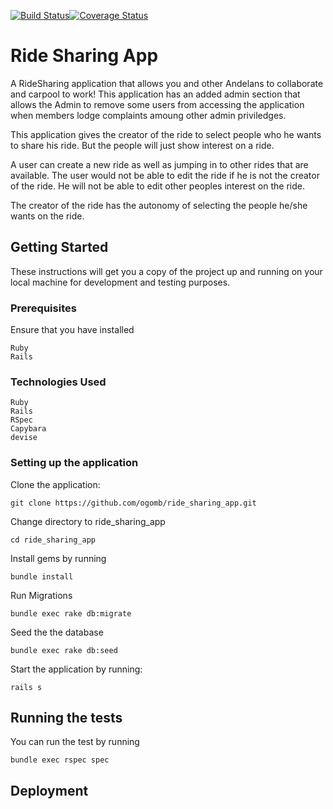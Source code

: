 [![Build Status](https://travis-ci.org/ogomb/ride_sharing_app.svg?branch=master)](https://travis-ci.org/ogomb/ride_sharing_app)[![Coverage Status](https://coveralls.io/repos/github/ogomb/ride_sharing_app/badge.svg?branch=master)](https://coveralls.io/github/ogomb/ride_sharing_app?branch=master)

# Ride Sharing App

A RideSharing application that allows you and other Andelans to collaborate and carpool to work! This application has an added admin section that allows the Admin to remove some users from accessing the application when members lodge complaints amoung other admin priviledges.

This application gives the creator of the ride to select people who he wants to share his ride. But the people will just show interest on a ride.

A user can create a new ride as well as jumping in to other rides that are available. The user would not be able to edit the ride if he is not the creator of the ride. He will not be able to edit other peoples interest on the ride.

The creator of the ride has the autonomy of selecting the people he/she wants on the ride.

## Getting Started

These instructions will get you a copy of the project up and running on your local machine for development and testing purposes. 

### Prerequisites

Ensure that you have installed
```
Ruby  
Rails
``` 
### Technologies Used

```
Ruby
Rails
RSpec
Capybara
devise
```

### Setting up the application
Clone the application:
```
git clone https://github.com/ogomb/ride_sharing_app.git
```

Change directory to ride_sharing_app
```
cd ride_sharing_app
```

Install gems by running 
```
bundle install
```
Run Migrations
```
bundle exec rake db:migrate
```
Seed the the database
```
bundle exec rake db:seed
```
Start the application by running:

```
rails s
```

## Running the tests

You can run the test by running
```
bundle exec rspec spec
```

## Deployment


